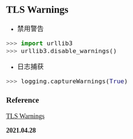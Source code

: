 <font size=4 face='楷体'>

## TLS Warnings

* 禁用警告

``` python
>>> import urllib3
>>> urllib3.disable_warnings()
```

* 日志捕获

``` python
>>> logging.captureWarnings(True)
```

### Reference

[TLS Warnings](https://urllib3.readthedocs.io/en/latest/advanced-usage.html#ssl-warnings)

**2021.04.28**
